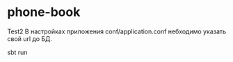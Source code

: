 # phone-book
Test2
В настройках приложения conf/application.conf небходимо указать свой url до БД.

sbt run
